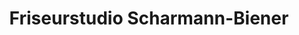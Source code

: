 ---
title: "Friseurstudio Scharmann-Biener"
url: /wildeshausen/friseurstudio-scharmann-biener/
shop: Friseur
---
